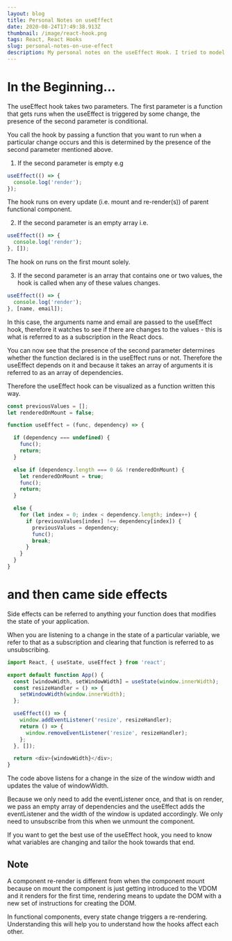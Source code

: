 ```yaml
---
layout: blog
title: Personal Notes on useEffect
date: 2020-08-24T17:49:38.913Z
thumbnail: /image/react-hook.png
tags: React, React Hooks
slug: personal-notes-on-use-effect
description: My personal notes on the useEffect Hook. I tried to model how the hook is implemented internally.
---
```


# In the Beginning...

The useEffect hook takes two parameters. The first parameter is a function that gets runs when the useEffect is triggered by some change, the presence of the second parameter is conditional.

You call the hook by passing a function that you want to run when a particular change occurs and this is determined by the presence of the second parameter mentioned above.

1. If the second parameter is empty e.g

```js
useEffect(() => {
  console.log('render');
});
```

The hook runs on every update (i.e. mount and re-render(s)) of parent functional component.

2. If the second parameter is an empty array i.e.

```js
useEffect(() => {
  console.log('render');
}, []);
```

The hook on runs on the first mount solely.

3. If the second parameter is an array that contains one or two values, the hook is called when any of these values changes.

```js
useEffect(() => {
  console.log('render');
}, [name, email]);
```

In this case, the arguments name and email are passed to the useEffect hook, therefore it watches to see if there are changes to the values - this is what is referred to as a subscription in the React docs.

You can now see that the presence of the second parameter determines whether the function declared is in the useEffect runs or not. Therefore the useEffect depends on it and because it takes an array of arguments it is referred to as an array of dependencies.

Therefore the useEffect hook can be visualized as a function written this way.

```js
const previousValues = [];
let renderedOnMount = false;

function useEffect = (func, dependency) => {

  if (dependency === undefined) {
    func();
    return;
  }

  else if (dependency.length === 0 && !renderedOnMount) {
    let renderedOnMount = true;
    func();
    return;
  }

  else {
    for (let index = 0; index < dependency.length; index++) {
      if (previousValues[index] !== dependency[index]) {
        previousValues = dependency;
        func();
        break;
      }
    }
  }
}
```

# and then came side effects

Side effects can be referred to anything your function does that modifies the state of your application.

When you are listening to a change in the state of a particular variable, we refer to that as a subscription and clearing that function is referred to as unsubscribing.

```js
import React, { useState, useEffect } from 'react';

export default function App() {
  const [windowWidth, setWindowWidth] = useState(window.innerWidth);
  const resizeHandler = () => {
    setWindowWidth(window.innerWidth);
  };

  useEffect(() => {
    window.addEventListener('resize', resizeHandler);
    return () => {
      window.removeEventListener('resize', resizeHandler);
    };
  }, []);

  return <div>{windowWidth}</div>;
}
```

The code above listens for a change in the size of the window width and updates the value of windowWidth.

Because we only need to add the eventListener once, and that is on render, we pass an empty array of dependencies and the useEffect adds the eventListener and the width of the window is updated accordingly. We only need to unsubscribe from this when we unmount the component.

If you want to get the best use of the useEffect hook, you need to know what variables are changing and tailor the hook towards that end.

## Note

A component re-render is different from when the component mount because on mount the component is just getting introduced to the VDOM and it renders for the first time, rendering means to update the DOM with a new set of instructions for creating the DOM.

In functional components, every state change triggers a re-rendering. Understanding this will help you to understand how the hooks affect each other.
